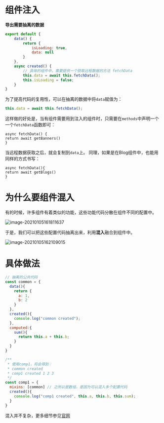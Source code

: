 # 组件注入

**导出需要抽离的数据**

```javascript
export default {
	data() {
		return {
			isLoading: true,
			data: null
		}
	},
	async created() {
		// 具体的组件中，需要提供一个获取远程数据的方法 fetchData
		this.data = await this.fetchData();
		this.isLoading = false;
	}
}
```

为了提高代码的复用性，可以在抽离的数据中将`data`赋值为：

```javascript
this.data = await this.fetchData();
```

这样做的好处是，当有组件需要用到注入的组件时，只需要在`methods`中声明一个一个`fetchData`函数即可：

```vue
async fetchData() {
return await getBanners()
}
```

当远程数据获取之后，就会复制到`data`上。 同理，如果是在Blog组件中，也能用同样的方式书写：

```vue
async fetchData(){
return await getBlogs()
}
```

# 为什么要组件混入

有的时候，许多组件有着类似的功能，这些功能代码分散在组件不同的配置中。

![image-20210105161811637](http://mdrs.yuanjin.tech/img/20210105161811.png)

于是，我们可以把这些配置代码抽离出来，利用**混入**融合到组件中。

![image-20210105162109015](http://mdrs.yuanjin.tech/img/20210105162109.png)

# 具体做法

```js
// 抽离的公共代码
const common = {
  data(){
    return {
      a: 1,
      b: 2
    }
  },
  created(){
    console.log("common created");
  },
  computed:{
    sum(){
      return this.a + this.b;
    }
  }
}

/**
 * 使用comp1，将会得到：
 * common created
 * comp1 created 1 2 3
 */
const comp1 = {
  mixins: [common] // 之所以是数组，是因为可以混入多个配置代码
  created(){
    console.log("comp1 created", this.a, this.b, this.sum);
  }
}
```

混入并不复杂，更多细节参见[官网](https://cn.vuejs.org/v2/guide/mixins.html)